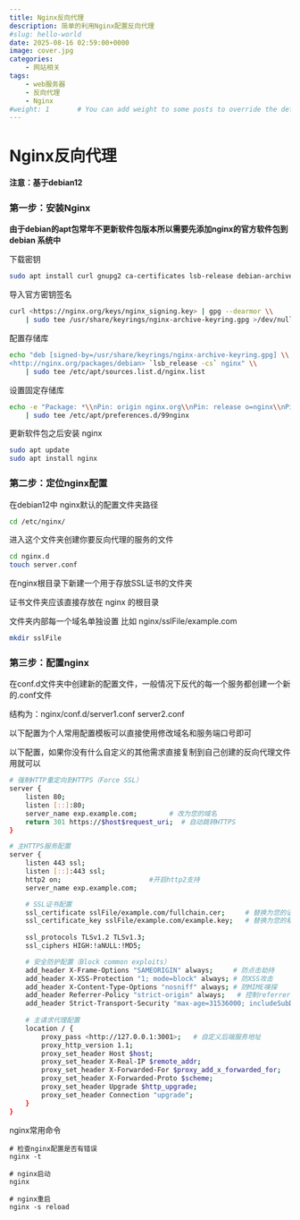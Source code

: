 ```yaml
---
title: Nginx反向代理
description: 简单的利用Nginx配置反向代理
#slug: hello-world
date: 2025-08-16 02:59:00+0000
image: cover.jpg
categories:
    - 网站相关
tags:
    - web服务器
    - 反向代理
    - Nginx
#weight: 1       # You can add weight to some posts to override the default sorting (date descending)
---
```


# Nginx反向代理

**注意：基于debian12**

### 第一步：安装Nginx

**由于debian的apt包常年不更新软件包版本所以需要先添加nginx的官方软件包到 debian 系统中**

下载密钥

```bash
sudo apt install curl gnupg2 ca-certificates lsb-release debian-archive-keyring
```

导入官方密钥签名

```bash
curl <https://nginx.org/keys/nginx_signing.key> | gpg --dearmor \\
    | sudo tee /usr/share/keyrings/nginx-archive-keyring.gpg >/dev/null
```

配置存储库

```bash
echo "deb [signed-by=/usr/share/keyrings/nginx-archive-keyring.gpg] \\
<http://nginx.org/packages/debian> `lsb_release -cs` nginx" \\
    | sudo tee /etc/apt/sources.list.d/nginx.list
```

设置固定存储库

```bash
echo -e "Package: *\\nPin: origin nginx.org\\nPin: release o=nginx\\nPin-Priority: 900\\n" \\
    | sudo tee /etc/apt/preferences.d/99nginx
```

更新软件包之后安装 nginx

```bash
sudo apt update
sudo apt install nginx
```

### 第二步：定位nginx配置

在debian12中 nginx默认的配置文件夹路径

```bash
cd /etc/nginx/
```

进入这个文件夹创建你要反向代理的服务的文件

```bash
cd nginx.d
touch server.conf
```

在nginx根目录下新建一个用于存放SSL证书的文件夹

证书文件夹应该直接存放在 nginx 的根目录

文件夹内部每一个域名单独设置 比如 nginx/sslFile/example.com

```bash
mkdir sslFile
```

### 第三步：配置nginx

在conf.d文件夹中创建新的配置文件，一般情况下反代的每一个服务都创建一个新的.conf文件

结构为：nginx/conf.d/server1.conf server2.conf

以下配置为个人常用配置模板可以直接使用修改域名和服务端口号即可

以下配置，如果你没有什么自定义的其他需求直接复制到自己创建的反向代理文件用就可以

```bash
# 强制HTTP重定向到HTTPS（Force SSL）
server {
    listen 80;
    listen [::]:80;
    server_name exp.example.com;        # 改为您的域名
    return 301 https://$host$request_uri;  # 自动跳转HTTPS
}

# 主HTTPS服务配置
server {
    listen 443 ssl;
    listen [::]:443 ssl;
    http2 on;                      #开启http2支持
    server_name exp.example.com;

    # SSL证书配置
    ssl_certificate sslFile/example.com/fullchain.cer;     # 替换为您的证书路径
    ssl_certificate_key sslFile/example.com/example.key;   # 替换为您的私钥路径
    
    ssl_protocols TLSv1.2 TLSv1.3;
    ssl_ciphers HIGH:!aNULL:!MD5;

    # 安全防护配置（Block common exploits）
    add_header X-Frame-Options "SAMEORIGIN" always;     # 防点击劫持
    add_header X-XSS-Protection "1; mode=block" always; # 防XSS攻击
    add_header X-Content-Type-Options "nosniff" always; # 防MIME嗅探
    add_header Referrer-Policy "strict-origin" always;   # 控制referrer信息泄露
    add_header Strict-Transport-Security "max-age=31536000; includeSubDomains" always; # 强制HTTPS增强
    
    # 主请求代理配置
    location / {
        proxy_pass <http://127.0.0.1:3001>;   # 自定义后端服务地址
        proxy_http_version 1.1;
        proxy_set_header Host $host;
        proxy_set_header X-Real-IP $remote_addr;
        proxy_set_header X-Forwarded-For $proxy_add_x_forwarded_for;
        proxy_set_header X-Forwarded-Proto $scheme;
        proxy_set_header Upgrade $http_upgrade;
        proxy_set_header Connection "upgrade";
    }
}
```

nginx常用命令

```
# 检查nginx配置是否有错误
nginx -t

# nginx启动
nginx

# nginx重启
nginx -s reload
```


